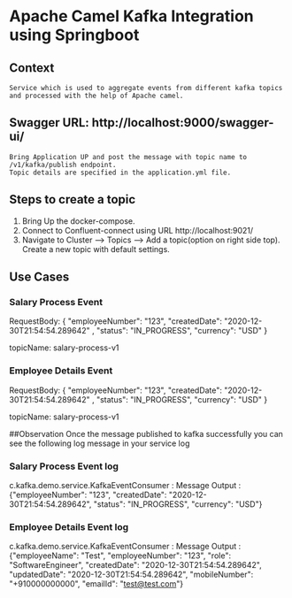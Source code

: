 # Apache Camel Kafka Integration using Springboot

## Context
    Service which is used to aggregate events from different kafka topics and processed with the help of Apache camel.

## Swagger URL: http://localhost:9000/swagger-ui/
    Bring Application UP and post the message with topic name to /v1/kafka/publish endpoint.
    Topic details are specified in the application.yml file.

## Steps to create a topic
1. Bring Up the docker-compose.
2. Connect to Confluent-connect using URL http://localhost:9021/
3. Navigate to Cluster --> Topics --> Add a topic(option on right side top). Create a new topic with default settings. 

## Use Cases
### Salary Process Event
RequestBody:
{ 
"employeeNumber": "123", 
"createdDate": "2020-12-30T21:54:54.289642" ,
"status": "IN_PROGRESS",
"currency": "USD"
} 

topicName: salary-process-v1

### Employee Details Event
RequestBody:
{ 
"employeeNumber": "123", 
"createdDate": "2020-12-30T21:54:54.289642" ,
"status": "IN_PROGRESS",
"currency": "USD"
} 

topicName: salary-process-v1

##Observation
Once the message published to kafka successfully you can see the following log message in your service log

### Salary Process Event log
c.kafka.demo.service.KafkaEventConsumer  : Message Output : {"employeeNumber": "123", "createdDate": "2020-12-30T21:54:54.289642", "status": "IN_PROGRESS", "currency": "USD"}
### Employee Details Event log
c.kafka.demo.service.KafkaEventConsumer  : Message Output : {"employeeName": "Test", "employeeNumber": "123", "role": "SoftwareEngineer", "createdDate": "2020-12-30T21:54:54.289642", "updatedDate": "2020-12-30T21:54:54.289642", "mobileNumber": "+910000000000", "emailId": "test@test.com"}
